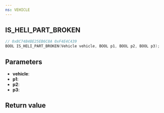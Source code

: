 ```yaml
---
ns: VEHICLE
---
```

## IS_HELI_PART_BROKEN

```c
// 0xBC74B4BE25EB6C8A 0xF4E4C439
BOOL IS_HELI_PART_BROKEN(Vehicle vehicle, BOOL p1, BOOL p2, BOOL p3);
```


## Parameters
* **vehicle**: 
* **p1**: 
* **p2**: 
* **p3**: 

## Return value
